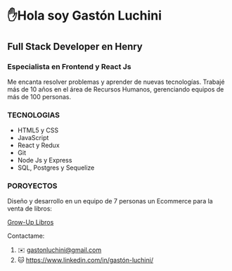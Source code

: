 
# ✋Hola soy Gastón Luchini
## Full Stack Developer en Henry
### Especialista en Frontend y React Js


Me encanta resolver problemas y aprender de nuevas tecnologías. Trabajé más de 10 años en el área de Recursos Humanos, gerenciando equipos de más de 100 personas.

### TECNOLOGIAS
* HTML5 y CSS
* JavaScript
* React y Redux
* Git
* Node Js y Express
* SQL, Postgres y Sequelize

### POROYECTOS
Diseño y desarrollo en un equipo de 7 personas un Ecommerce para la venta de libros:

[Grow-Up Libros](https://e-commerce-books.vercel.app/home/ "Ecommerce")

Contactame:

1. ✉️ gastonluchini@gmail.com
2. 🐱 https://www.linkedin.com/in/gastón-luchini/ 